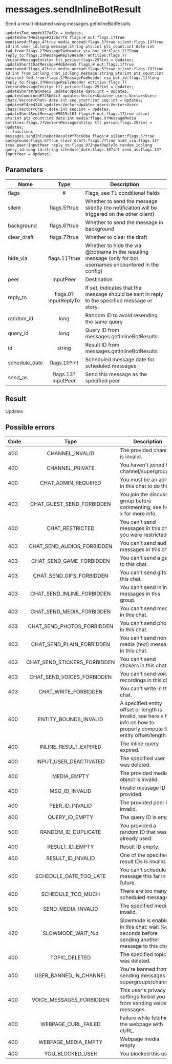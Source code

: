 # messages.sendInlineBotResult
Send a result obtained using messages.getInlineBotResults.

```
updatesTooLong#e317af7e = Updates;
updateShortMessage#313bc7f8 flags:# out:flags.1?true mentioned:flags.4?true media_unread:flags.5?true silent:flags.13?true id:int user_id:long message:string pts:int pts_count:int date:int fwd_from:flags.2?MessageFwdHeader via_bot_id:flags.11?long reply_to:flags.3?MessageReplyHeader entities:flags.7?Vector<MessageEntity> ttl_period:flags.25?int = Updates;
updateShortChatMessage#4d6deea5 flags:# out:flags.1?true mentioned:flags.4?true media_unread:flags.5?true silent:flags.13?true id:int from_id:long chat_id:long message:string pts:int pts_count:int date:int fwd_from:flags.2?MessageFwdHeader via_bot_id:flags.11?long reply_to:flags.3?MessageReplyHeader entities:flags.7?Vector<MessageEntity> ttl_period:flags.25?int = Updates;
updateShort#78d4dec1 update:Update date:int = Updates;
updatesCombined#725b04c3 updates:Vector<Update> users:Vector<User> chats:Vector<Chat> date:int seq_start:int seq:int = Updates;
updates#74ae4240 updates:Vector<Update> users:Vector<User> chats:Vector<Chat> date:int seq:int = Updates;
updateShortSentMessage#9015e101 flags:# out:flags.1?true id:int pts:int pts_count:int date:int media:flags.9?MessageMedia entities:flags.7?Vector<MessageEntity> ttl_period:flags.25?int = Updates;
---functions---
messages.sendInlineBotResult#f7bc68ba flags:# silent:flags.5?true background:flags.6?true clear_draft:flags.7?true hide_via:flags.11?true peer:InputPeer reply_to:flags.0?InputReplyTo random_id:long query_id:long id:string schedule_date:flags.10?int send_as:flags.13?InputPeer = Updates;
```

## Parameters
| Name | Type | Description |
| ---- | :----: | ----------- |
| flags | # | Flags, see TL conditional fields |
| silent | flags.5?true | Whether to send the message silently (no notification will be triggered on the other client) |
| background | flags.6?true | Whether to send the message in background |
| clear_draft | flags.7?true | Whether to clear the draft |
| hide_via | flags.11?true | Whether to hide the via @botname in the resulting message (only for bot usernames encountered in the config) |
| peer | InputPeer | Destination |
| reply_to | flags.0?InputReplyTo | If set, indicates that the message should be sent in reply to the specified message or story. |
| random_id | long | Random ID to avoid resending the same query |
| query_id | long | Query ID from messages.getInlineBotResults |
| id | string | Result ID from messages.getInlineBotResults |
| schedule_date | flags.10?int | Scheduled message date for scheduled messages |
| send_as | flags.13?InputPeer | Send this message as the specified peer |


## Result
Updates

## Possible errors
| Code | Type | Description |
| ---- | :----: | ----------- |
| 400 | CHANNEL_INVALID | The provided channel is invalid. |
| 400 | CHANNEL_PRIVATE | You haven't joined this channel/supergroup. |
| 400 | CHAT_ADMIN_REQUIRED | You must be an admin in this chat to do this. |
| 403 | CHAT_GUEST_SEND_FORBIDDEN | You join the discussion group before commenting, see here » for more info. |
| 400 | CHAT_RESTRICTED | You can't send messages in this chat, you were restricted. |
| 403 | CHAT_SEND_AUDIOS_FORBIDDEN | You can't send audio messages in this chat. |
| 403 | CHAT_SEND_GAME_FORBIDDEN | You can't send a game to this chat. |
| 403 | CHAT_SEND_GIFS_FORBIDDEN | You can't send gifs in this chat. |
| 403 | CHAT_SEND_INLINE_FORBIDDEN | You can't send inline messages in this group. |
| 403 | CHAT_SEND_MEDIA_FORBIDDEN | You can't send media in this chat. |
| 403 | CHAT_SEND_PHOTOS_FORBIDDEN | You can't send photos in this chat. |
| 403 | CHAT_SEND_PLAIN_FORBIDDEN | You can't send non-media (text) messages in this chat. |
| 403 | CHAT_SEND_STICKERS_FORBIDDEN | You can't send stickers in this chat. |
| 403 | CHAT_SEND_VOICES_FORBIDDEN | You can't send voice recordings in this chat. |
| 403 | CHAT_WRITE_FORBIDDEN | You can't write in this chat. |
| 400 | ENTITY_BOUNDS_INVALID | A specified entity offset or length is invalid, see here » for info on how to properly compute the entity offset/length. |
| 400 | INLINE_RESULT_EXPIRED | The inline query expired. |
| 400 | INPUT_USER_DEACTIVATED | The specified user was deleted. |
| 400 | MEDIA_EMPTY | The provided media object is invalid. |
| 400 | MSG_ID_INVALID | Invalid message ID provided. |
| 400 | PEER_ID_INVALID | The provided peer id is invalid. |
| 400 | QUERY_ID_EMPTY | The query ID is empty. |
| 500 | RANDOM_ID_DUPLICATE | You provided a random ID that was already used. |
| 400 | RESULT_ID_EMPTY | Result ID empty. |
| 400 | RESULT_ID_INVALID | One of the specified result IDs is invalid. |
| 400 | SCHEDULE_DATE_TOO_LATE | You can't schedule a message this far in the future. |
| 400 | SCHEDULE_TOO_MUCH | There are too many scheduled messages. |
| 500 | SEND_MEDIA_INVALID | The specified media is invalid. |
| 420 | SLOWMODE_WAIT_%d | Slowmode is enabled in this chat: wait %d seconds before sending another message to this chat. |
| 400 | TOPIC_DELETED | The specified topic was deleted. |
| 400 | USER_BANNED_IN_CHANNEL | You're banned from sending messages in supergroups/channels. |
| 400 | VOICE_MESSAGES_FORBIDDEN | This user's privacy settings forbid you from sending voice messages. |
| 400 | WEBPAGE_CURL_FAILED | Failure while fetching the webpage with cURL. |
| 400 | WEBPAGE_MEDIA_EMPTY | Webpage media empty. |
| 400 | YOU_BLOCKED_USER | You blocked this user. |

